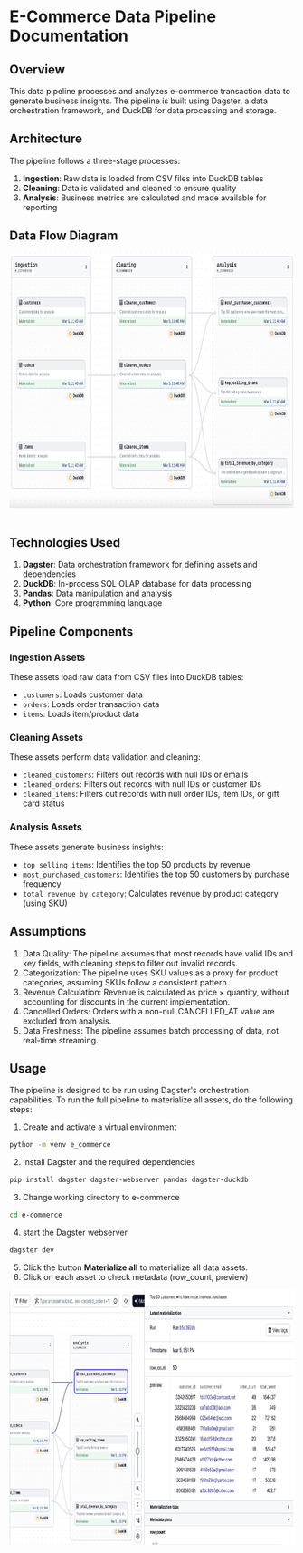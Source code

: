 # E-Commerce Data Pipeline Documentation
## Overview
This data pipeline processes and analyzes e-commerce transaction data to generate business insights. The pipeline is built using Dagster, a data orchestration framework, and DuckDB for data processing and storage.
## Architecture
The pipeline follows a three-stage processes:
1. **Ingestion**: Raw data is loaded from CSV files into DuckDB tables
2. **Cleaning**: Data is validated and cleaned to ensure quality
3. **Analysis**: Business metrics are calculated and made available for reporting
## Data Flow Diagram
<center>
<img style="float: center;height:450px;" src="images/data-flow.png"><br><br>
</center>

## Technologies Used
1. **Dagster**: Data orchestration framework for defining assets and dependencies
2. **DuckDB**: In-process SQL OLAP database for data processing
3. **Pandas**: Data manipulation and analysis
4. **Python**: Core programming language
## Pipeline Components
### Ingestion Assets
These assets load raw data from CSV files into DuckDB tables:
+ `customers`: Loads customer data
+ `orders`: Loads order transaction data
+ `items`: Loads item/product data
### Cleaning Assets
These assets perform data validation and cleaning:
+ `cleaned_customers`: Filters out records with null IDs or emails
+ `cleaned_orders`: Filters out records with null IDs or customer IDs
+ `cleaned_items`: Filters out records with null order IDs, item IDs, or gift card status
### Analysis Assets
These assets generate business insights:
+ `top_selling_items`: Identifies the top 50 products by revenue
+ `most_purchased_customers`: Identifies the top 50 customers by purchase frequency
+ `total_revenue_by_category`: Calculates revenue by product category (using SKU)
## Assumptions
1. Data Quality: The pipeline assumes that most records have valid IDs and key fields, with cleaning steps to filter out invalid records.
2. Categorization: The pipeline uses SKU values as a proxy for product categories, assuming SKUs follow a consistent pattern.
3. Revenue Calculation: Revenue is calculated as price × quantity, without accounting for discounts in the current implementation.
4. Cancelled Orders: Orders with a non-null CANCELLED_AT value are excluded from analysis.
5. Data Freshness: The pipeline assumes batch processing of data, not real-time streaming.
## Usage
The pipeline is designed to be run using Dagster's orchestration capabilities.
To run the full pipeline to materialize all assets, do the following steps:
1. Create and activate a virtual environment
```bash
python -m venv e_commerce
```
2. Install Dagster and the required dependencies
```bash
pip install dagster dagster-webserver pandas dagster-duckdb
```
3. Change working directory to e-commerce
```bash
cd e-commerce
```
4. start the Dagster webserver
```bash
dagster dev
```
5. Click the button **Materialize all** to materialize all data assets.
6. Click on each asset to check metadata (row_count, preview)
<center>
<img style="float: center;height:450px;" src="images/asset-preview.png"><br><br>
</center>